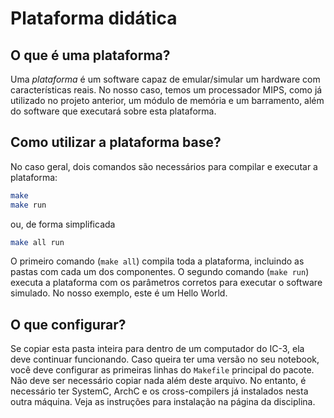 # Plataforma didática #

## O que é uma plataforma? ##

Uma *plataforma* é um software capaz de emular/simular um hardware com características reais. No nosso caso, temos um processador MIPS, como já utilizado no projeto anterior, um módulo de memória e um barramento, além do software que executará sobre esta plataforma.

## Como utilizar a plataforma base? ##

No caso geral, dois comandos são necessários para compilar e executar a plataforma:

```bash
make
make run
```

ou, de forma simplificada

```bash
make all run
```

O primeiro comando (``make all``) compila toda a plataforma, incluindo as pastas com cada um dos componentes. O segundo comando (``make run``) executa a plataforma com os parâmetros corretos para executar o software simulado. No nosso exemplo, este é um Hello World.

## O que configurar? ##

Se copiar esta pasta inteira para dentro de um computador do IC-3, ela deve continuar funcionando. Caso queira ter uma versão no seu notebook, você deve configurar as primeiras linhas do ``Makefile`` principal do pacote. Não deve ser necessário copiar nada além deste arquivo. No entanto, é necessário ter SystemC, ArchC e os cross-compilers já instalados nesta outra máquina. Veja as instruções para instalação na página da disciplina.



